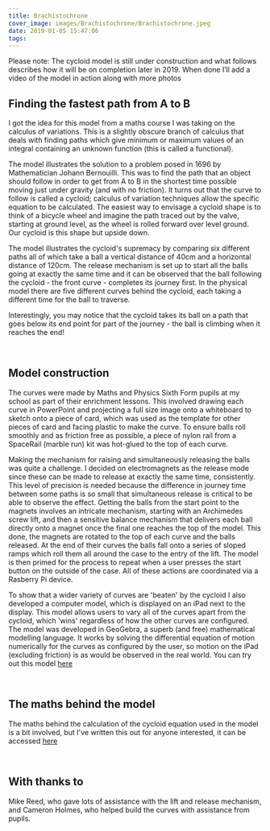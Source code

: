 ```yaml
---
title: Brachistochrone
cover_image: images/Brachistochrone/Brachistochrone.jpeg
date: 2019-01-05 15:47:06
tags:
---
```


Please note: The cycloid model is still under construction and what follows describes how it will be on completion later in 2019.  When done I’ll add a video of the model in action along with more photos

<h2>Finding the fastest path from A to B</h2>

I got the idea for this model from a maths course I was taking on the calculus of variations.  This is a slightly obscure branch of calculus that deals with finding paths which give minimum or maximum values of an integral containing an unknown function (this is called a functional).

The model illustrates the solution to a problem posed in 1696 by Mathematician Johann Bernouilli.  This was to find the path that an object should follow in order to get from A to B  in the shortest time possible moving just under gravity (and with no friction).  It turns out that the curve to follow is called a cycloid; calculus of variation techniques allow the specific equation to be calculated.  The easiest way to envisage a cycloid shape is to think of a bicycle wheel and imagine the path traced out by the valve, starting at ground level, as the wheel is rolled forward over level ground.  Our cycloid is this shape but upside down.

The model illustrates the cycloid's supremacy by comparing six different paths all of which take a ball a vertical distance of 40cm and a horizontal distance of 120cm.  The release mechanism is set up to start all the balls going at exactly the same time and it can be observed that the ball following the cycloid - the front curve - completes its journey first.  In the physical model there are five different curves behind the cycloid, each taking a different time for the ball to traverse.

Interestingly, you may notice that the cycloid takes its ball on a path that goes below its end point for part of the journey - the ball is climbing when it reaches the end!

<br>

<h2>Model construction</h2>

The curves were made by Maths and Physics Sixth Form pupils at my school as part of their enrichment lessons.  This involved drawing each curve in PowerPoint and projecting a full size image onto a whiteboard to sketch onto a piece of card, which was used as the template for other pieces of card and facing plastic to make the curve.  To ensure balls roll smoothly and as friction free as possible, a piece of nylon rail from a SpaceRail (marble run) kit was hot-glued to the top of each curve.

Making the mechanism for raising and simultaneously releasing the balls was quite a challenge.  I decided on electromagnets as the release mode since these can be made to release at exactly the same time, consistently.  This level of precision is needed because the difference in journey time between some paths is so small that simultaneous release is critical to be able to observe the effect.  Getting the balls from the start point to the magnets involves an intricate mechanism, starting with an Archimedes screw lift, and then a sensitive balance mechanism that delivers each ball directly onto a magnet once the final one reaches the top of the model.  This done, the magnets are rotated to the top of each curve and the balls released.  At the end of their curves the balls fall onto a series of sloped ramps which roll them all around the case to the entry of the lift.  The model is then primed for the process to repeat when a user presses the start button on the outside of the case.  All of these actions are coordinated via a Rasberry Pi device.

<p>To show that a wider variety of curves are 'beaten' by the cycloid I also developed a computer model, which is displayed on an iPad next to the display.  This model allows users to vary all of the curves apart from the cycloid, which 'wins' regardless of how the other curves are configured.  The model was developed in GeoGebra, a superb (and free) mathematical modelling language.  It works by solving the differential equation of motion numerically for the curves as configured by the user, so motion on the iPad (excluding friction) is as would be observed in the real world.  You can try out this model <a href="https://www.geogebra.org/m/YrnfqtWg">here</a>
</p>

<br>

<h2>The maths behind the model</h2>

<p>The maths behind the calculation of the cycloid equation used in the model is a bit involved, but I've written this out for anyone interested, it can be accessed <a href="https://sites.google.com/view/fastestdescentcurve/home">here</a>
</p>

<br>

<h2>With thanks to</h2>

Mike Reed, who gave lots of assistance with the lift and release mechanism, and Cameron Holmes, who helped build the curves with assistance from pupils.

